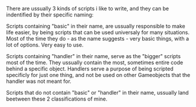 There are ussually 3 kinds of scripts i like to write, and they can be indentified by their specific naming:

Scripts containing "basic" in their name, are ussually responsible to make life easier, by being scripts that can be used universaly for many situations. Most of the time they do - as the name suggests - very basic things, with a lot of options. Very easy to use.

Scripts containing "handler" in their name, serve as the "bigger" scripts most of the time. They ussually contain the most, sometimes entire code behind a specific object. Handlers serve a purpose of being scripted specificly for just one thing, and not be used on other Gameobjects that the handler was not meant for.

Scripts that do not contain "basic" or "handler" in their name, ussually land beetween these 2 classifications of mine.
